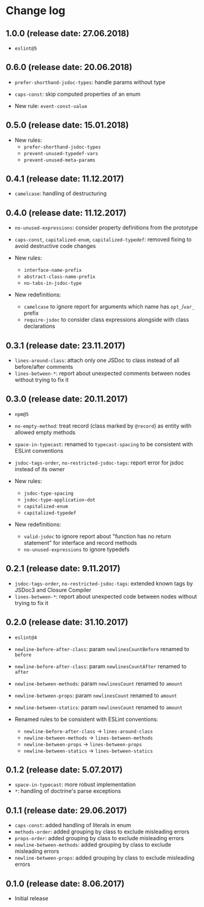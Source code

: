 # Change log

## 1.0.0 (release date: 27.06.2018)

* `eslint@5`

## 0.6.0 (release date: 20.06.2018)

* `prefer-shorthand-jsdoc-types`: handle params without type
* `caps-const`: skip computed properties of an enum

* New rule: `event-const-value`

## 0.5.0 (release date: 15.01.2018)

* New rules:
    - `prefer-shorthand-jsdoc-types`
    - `prevent-unused-typedef-vars`
    - `prevent-unused-meta-params`

## 0.4.1 (release date: 11.12.2017)

* `camelcase`: handling of destructuring

## 0.4.0 (release date: 11.12.2017)

* `no-unused-expressions`: consider property definitions from the prototype
* `caps-const`, `capitalized-enum`, `capitalized-typedef`: removed fixing to avoid destructive code changes

* New rules:
    - `interface-name-prefix`
    - `abstract-class-name-prefix`
    - `no-tabs-in-jsdoc-type`

* New redefinitions:
	- `camelcase` to ignore report for arguments which name has `opt_`/`var_` prefix
	- `require-jsdoc` to consider class expressions alongside with class declarations

## 0.3.1 (release date: 23.11.2017)

* `lines-around-class`: attach only one JSDoc to class instead of all before/after comments
* `lines-between-*`: report about unexpected comments between nodes without trying to fix it

## 0.3.0 (release date: 20.11.2017)

* `npm@5`
* `no-empty-method`: treat record (class marked by `@record`) as entity with allowed empty methods
* `space-in-typecast`: renamed to `typecast-spacing` to be consistent with ESLint conventions
* `jsdoc-tags-order`, `no-restricted-jsdoc-tags`: report error for jsdoc instead of its owner

* New rules:
    - `jsdoc-type-spacing`
    - `jsdoc-type-application-dot`
    - `capitalized-enum`
    - `capitalized-typedef`

* New redefinitions:
	- `valid-jsdoc` to ignore report about "function has no return statement" for interface and record methods
	- `no-unused-expressions` to ignore typedefs
    
## 0.2.1 (release date: 9.11.2017)

* `jsdoc-tags-order`, `no-restricted-jsdoc-tags`: extended known tags by JSDoc3 and Closure Compiler
* `lines-between-*`: report about unexpected code between nodes without trying to fix it

## 0.2.0 (release date: 31.10.2017)

* `eslint@4`
* `newline-before-after-class`: param `newlinesCountBefore` renamed to `before` 
* `newline-before-after-class`: param `newlinesCountAfter` renamed to `after` 
* `newline-between-methods`: param `newlinesCount` renamed to `amount` 
* `newline-between-props`: param `newlinesCount` renamed to `amount` 
* `newline-between-statics`: param `newlinesCount` renamed to `amount` 

* Renamed rules to be consistent with ESLint conventions:
    - `newline-before-after-class` -> `lines-around-class`
    - `newline-between-methods` -> `lines-between-methods`
    - `newline-between-props` -> `lines-between-props`
    - `newline-between-statics` -> `lines-between-statics`

## 0.1.2 (release date: 5.07.2017)

* `space-in-typecast`: more robust implementation
* `*`: handling of doctrine's parse exceptions

## 0.1.1 (release date: 29.06.2017)

* `caps-const`: added handling of literals in enum
* `methods-order`: added grouping by class to exclude misleading errors
* `props-order`: added grouping by class to exclude misleading errors
* `newline-between-methods`: added grouping by class to exclude misleading errors
* `newline-between-props`: added grouping by class to exclude misleading errors

## 0.1.0 (release date: 8.06.2017)

* Initial release
